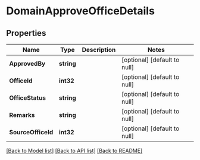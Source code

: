# DomainApproveOfficeDetails

## Properties
Name | Type | Description | Notes
------------ | ------------- | ------------- | -------------
**ApprovedBy** | **string** |  | [optional] [default to null]
**OfficeId** | **int32** |  | [optional] [default to null]
**OfficeStatus** | **string** |  | [optional] [default to null]
**Remarks** | **string** |  | [optional] [default to null]
**SourceOfficeId** | **int32** |  | [optional] [default to null]

[[Back to Model list]](../README.md#documentation-for-models) [[Back to API list]](../README.md#documentation-for-api-endpoints) [[Back to README]](../README.md)



